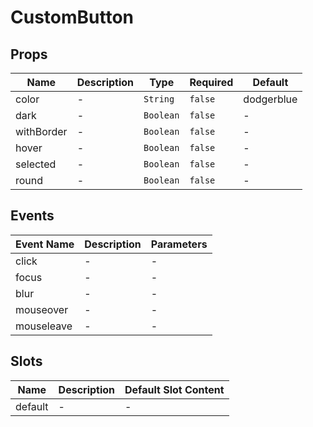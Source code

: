 # CustomButton

## Props

<!-- @vuese:CustomButton:props:start -->

| Name       | Description | Type      | Required | Default    |
| ---------- | ----------- | --------- | -------- | ---------- |
| color      | -           | `String`  | `false`  | dodgerblue |
| dark       | -           | `Boolean` | `false`  | -          |
| withBorder | -           | `Boolean` | `false`  | -          |
| hover      | -           | `Boolean` | `false`  | -          |
| selected   | -           | `Boolean` | `false`  | -          |
| round      | -           | `Boolean` | `false`  | -          |

<!-- @vuese:CustomButton:props:end -->

## Events

<!-- @vuese:CustomButton:events:start -->

| Event Name | Description | Parameters |
| ---------- | ----------- | ---------- |
| click      | -           | -          |
| focus      | -           | -          |
| blur       | -           | -          |
| mouseover  | -           | -          |
| mouseleave | -           | -          |

<!-- @vuese:CustomButton:events:end -->

## Slots

<!-- @vuese:CustomButton:slots:start -->

| Name    | Description | Default Slot Content |
| ------- | ----------- | -------------------- |
| default | -           | -                    |

<!-- @vuese:CustomButton:slots:end -->
